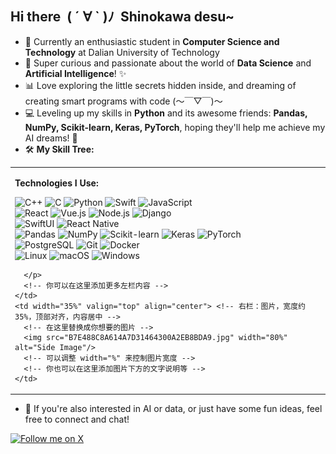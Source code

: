 ## Hi there &nbsp;( ´ ∀ ` )ﾉ&nbsp; Shinokawa desu~


- 🌱 Currently an enthusiastic student in **Computer Science and Technology** at Dalian University of Technology
- 💖 Super curious and passionate about the world of **Data Science** and **Artificial Intelligence**! ✨
- 📊 Love exploring the little secrets hidden inside, and dreaming of creating smart programs with code (～￣▽￣)～
- 💻 Leveling up my skills in **Python** and its awesome friends: **Pandas, NumPy, Scikit-learn, Keras, PyTorch**, hoping they'll help me achieve my AI dreams! 🚀
- 🛠️ **My Skill Tree:**

<table border="0" cellpadding="0" cellspacing="10"> <!-- cellspacing 控制两列间距 -->
  <tr>
    <td width="65%" valign="top"> <!-- 左栏：技能徽章，宽度约65%，顶部对齐 -->
      <p><strong> Technologies I Use:</strong></p>
      <!-- 这里放你的 Shields.io 徽章 -->
      <p>
        <img src="https://img.shields.io/badge/C++-00599C?style=flat&logo=cplusplus&logoColor=white" alt="C++"/>
        <img src="https://img.shields.io/badge/C-A8B9CC?style=flat&logo=c&logoColor=black" alt="C"/>
        <img src="https://img.shields.io/badge/Python-3776AB?style=flat&logo=python&logoColor=white" alt="Python"/>
        <img src="https://img.shields.io/badge/Swift-FA7343?style=flat&logo=swift&logoColor=white" alt="Swift"/>
        <img src="https://img.shields.io/badge/JavaScript-F7DF1E?style=flat&logo=javascript&logoColor=black" alt="JavaScript"/>
        <br/> <!-- 手动换行，可以按需添加或删除 -->
        <img src="https://img.shields.io/badge/React-61DAFB?style=flat&logo=react&logoColor=black" alt="React"/>
        <img src="https://img.shields.io/badge/Vue.js-4FC08D?style=flat&logo=vue.js&logoColor=white" alt="Vue.js"/>
        <img src="https://img.shields.io/badge/Node.js-339933?style=flat&logo=node.js&logoColor=white" alt="Node.js"/>
        <img src="https://img.shields.io/badge/Django-092E20?style=flat&logo=django&logoColor=white" alt="Django"/>
        <br/>
        <img src="https://img.shields.io/badge/SwiftUI-007AFF?style=flat&logo=swift&logoColor=white" alt="SwiftUI"/>
        <img src="https://img.shields.io/badge/React_Native-61DAFB?style=flat&logo=react&logoColor=black" alt="React Native"/>
        <br/>
        <img src="https://img.shields.io/badge/Pandas-150458?style=flat&logo=pandas&logoColor=white" alt="Pandas"/>
        <img src="https://img.shields.io/badge/Numpy-013243?style=flat&logo=numpy&logoColor=white" alt="NumPy"/>
        <img src="https://img.shields.io/badge/Scikit--learn-F7931E?style=flat&logo=scikit-learn&logoColor=white" alt="Scikit-learn"/>
        <img src="https://img.shields.io/badge/Keras-D00000?style=flat&logo=keras&logoColor=white" alt="Keras"/>
        <img src="https://img.shields.io/badge/PyTorch-EE4C2C?style=flat&logo=pytorch&logoColor=white" alt="PyTorch"/>
        <br/>
        <img src="https://img.shields.io/badge/PostgreSQL-336791?style=flat&logo=postgresql&logoColor=white" alt="PostgreSQL"/>
        <img src="https://img.shields.io/badge/Git-F05032?style=flat&logo=git&logoColor=white" alt="Git"/>
        <img src="https://img.shields.io/badge/Docker-2496ED?style=flat&logo=docker&logoColor=white" alt="Docker"/>
        <br/>
        <img src="https://img.shields.io/badge/Linux-FCC624?style=flat&logo=linux&logoColor=black" alt="Linux"/>
        <img src="https://img.shields.io/badge/macOS-000000?style=flat&logo=apple&logoColor=white" alt="macOS"/>
        <img src="https://img.shields.io/badge/Windows-0078D6?style=flat&logo=windows&logoColor=white" alt="Windows"/>

      </p>
      <!-- 你可以在这里添加更多左栏内容 -->
    </td>
    <td width="35%" valign="top" align="center"> <!-- 右栏：图片，宽度约35%，顶部对齐，内容居中 -->
      <!-- 在这里替换成你想要的图片 -->
      <img src="B7E488C8A614A7D31464300A2EB8BDA9.jpg" width="80%" alt="Side Image"/>
      <!-- 可以调整 width="%" 来控制图片宽度 -->
      <!-- 你也可以在这里添加图片下方的文字说明等 -->
    </td>
  </tr>
</table>

<!-- 表格之后的内容会正常显示 -->
- 🤔 If you're also interested in AI or data, or just have some fun ideas, feel free to connect and chat!
<a href="https://x.com/shinokawa_s?s=11&t=HDQVZfhLxUsm5D1WKnvr1Q" target="_blank">
  <img src="https://img.shields.io/badge/@shinokawa_s-000000?style=flat&logo=x&logoColor=white" alt="Follow me on X"/>
</a>
